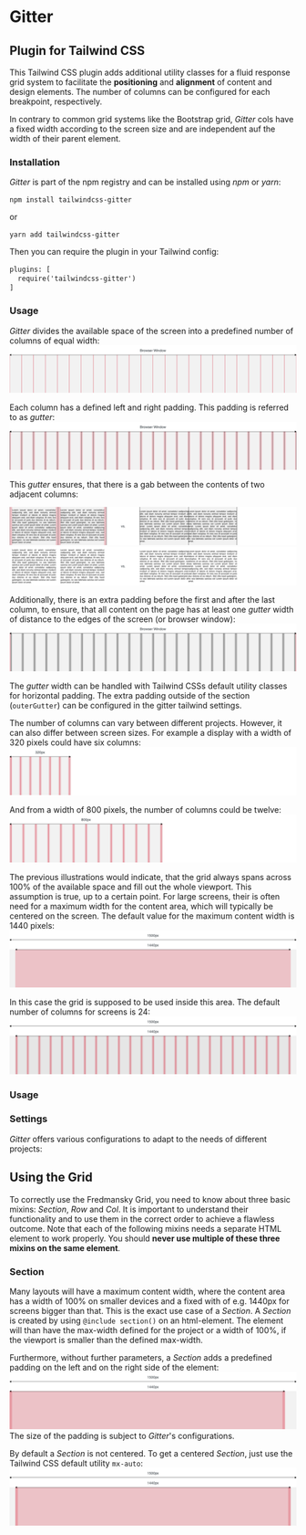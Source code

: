 # Gitter
## Plugin for Tailwind CSS

This Tailwind CSS plugin adds additional utility classes for a fluid response grid system to facilitate the **positioning** and **alignment** of content and design elements.
The number of columns can be configured for each breakpoint, respectively.

In contrary to common grid systems like the Bootstrap grid, *Gitter* cols have a fixed width according to the screen size  and are independent auf the width of their parent element.

### Installation

*Gitter* is part of the npm registry and can be installed using *npm* or *yarn*:

```
npm install tailwindcss-gitter
```
or
```
yarn add tailwindcss-gitter
```

Then you can require the plugin in your Tailwind config:

```
plugins: [
  require('tailwindcss-gitter')
]
```

### Usage
*Gitter* divides the available space of the screen into a predefined number of columns of equal width:
![](./images/BasicGrid.png)

Each column has a defined left and right padding. This padding is referred to as *gutter*:
![](./images/Gutter.png)

This *gutter* ensures, that there is a gab between the contents of two adjacent columns:

![](./images/GutterDetail.png)
![](./images/GutterDetailTextOnly.png)

Additionally, there is an extra padding before the first and after the last column, to ensure, that all content on the page has at least one *gutter* width of distance to the edges of the screen (or browser window):
![](./images/OuterGutter.png)

The *gutter* width can be handled with Tailwind CSSs default utility classes for horizontal padding. The extra padding outside of the section (`outerGutter`) can be configured in the gitter tailwind settings.

The number of columns can vary between different projects. However, it can also differ between screen sizes. For example a display with a width of 320 pixels could have six columns:
![](./images/320px.png)

And from a width of 800 pixels, the number of columns could be twelve:
![](./images/800px.png)

The previous illustrations would indicate, that the grid always spans across 100% of the available space and fill out the whole viewport. This assumption is true, up to a certain point. For large screens, their is often need for a maximum width for the content area, which will typically be centered on the screen. The default value for the maximum content width is 1440 pixels:
![](./images/ContentArea.png)

In this case the grid is supposed to be used inside this area. The default number of columns for screens is 24:
![](./images/1500px.png)

### Usage

### Settings
*Gitter* offers various configurations to adapt to the needs of different projects:

## Using the Grid
To correctly use the Fredmansky Grid, you need to know about three basic mixins: *Section*, *Row* and *Col*. It is important to understand their functionality and to use them in the correct order to achieve a flawless outcome. Note that each of the following mixins needs a separate HTML element to work properly. You should **never use multiple of these three mixins on the same element**.

### Section
Many layouts will have a maximum content width, where the content area has a width of 100% on smaller devices and a fixed with of e.g. 1440px for screens bigger than that. This is the exact use case of a *Section*. A *Section* is created by using `@include section()` on an html-element. The element will than have the max-width defined for the project or a width of 100%, if the viewport is smaller than the defined max-width.

Furthermore, without further parameters, a *Section* adds a predefined padding on the left and on the right side of the element:
![](./images/StandardSection.png)
 The size of the padding is subject to *Gitter*'s configurations.


By default a *Section* is not centered. To get a centered *Section*, just use the Tailwind CSS default utility `mx-auto`:
![](./images/CenteredSection.png)


